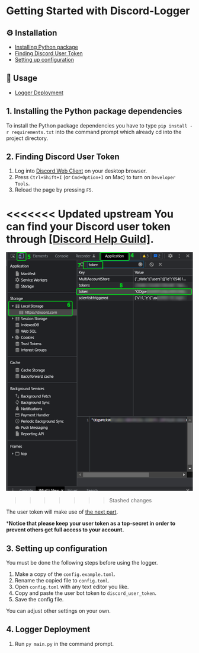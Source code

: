 # Getting Started with Discord-Logger

## ⚙️ Installation
- [Installing Python package](#installing-python-package)
- [Finding Discord User Token](#finding-discord-user-token)
- [Setting up configuration](#setting-up-configuration)

## 🌻 Usage
- [Logger Deployment](#logger-deployment)

<a name="installing-python-package"></a>
## 1. Installing the Python package dependencies

To install the Python package dependencies you have to type `pip install -r requirements.txt` into the command prompt which already cd into the project directory.


<a name="finding-discord-user-token"></a>
## 2. Finding Discord User Token
1. Log into [Discord Web Client](https://discord.com/) on your desktop browser.
2. Press `Ctrl+Shift+I` (or `Cmd+Option+I` on Mac) to turn on `Developer Tools`.
3. Reload the page by pressing `F5`.

<<<<<<< Updated upstream
You can find your Discord user token through [[Discord Help Guild]](https://discordhelp.net/discord-token).
=======
![get-discord-token](./imgs/get-discord-token.png)
>>>>>>> Stashed changes

The user token will make use of [the next part](#setting-up-configuration).

***Notice that please keep your user token as a top-secret in order to prevent others get full access to your account.**

<a name="setting-up-configuration"></a>
## 3. Setting up configuration

You must be done the following steps before using the logger.

1. Make a copy of the `config.example.toml`.
2. Rename the copied file to `config.toml`.
3. Open `config.toml` with any text editor you like.
4. Copy and paste the user bot token to `discord_user_token`.
6. Save the config file.

You can adjust other settings on your own.

<a name="logger-deployment"></a>
## 4. Logger Deployment

1. Run `py main.py` in the command prompt.